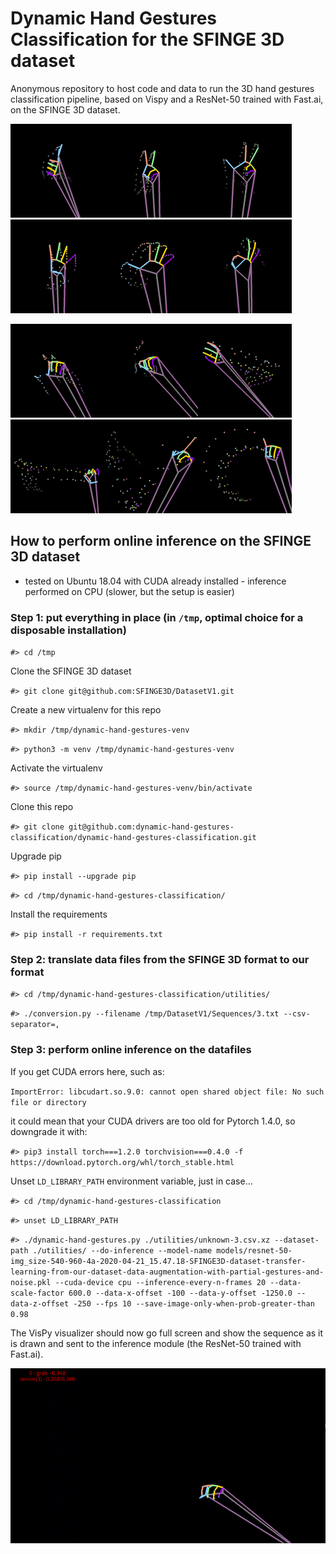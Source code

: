 # Dynamic Hand Gestures Classification for the SFINGE 3D dataset

Anonymous repository to host code and data to run the 3D hand gestures classification pipeline, based on Vispy and a ResNet-50 trained with Fast.ai, on the SFINGE 3D dataset.


<img src="https://raw.githubusercontent.com/dynamic-hand-gestures-classification/dynamic-hand-gestures-classification/master/pics/sfinge3D-dataset/one.png" width="150"><img src="https://raw.githubusercontent.com/dynamic-hand-gestures-classification/dynamic-hand-gestures-classification/master/pics/sfinge3D-dataset/two.png" width="150"><img src="https://raw.githubusercontent.com/dynamic-hand-gestures-classification/dynamic-hand-gestures-classification/master/pics/sfinge3D-dataset/three.png" width="150"><img src="https://raw.githubusercontent.com/dynamic-hand-gestures-classification/dynamic-hand-gestures-classification/master/pics/sfinge3D-dataset/four.png" width="150"><img src="https://raw.githubusercontent.com/dynamic-hand-gestures-classification/dynamic-hand-gestures-classification/master/pics/sfinge3D-dataset/expand.png" width="150"><img src="https://raw.githubusercontent.com/dynamic-hand-gestures-classification/dynamic-hand-gestures-classification/master/pics/sfinge3D-dataset/ok.png" width="150">

<img src="https://raw.githubusercontent.com/dynamic-hand-gestures-classification/dynamic-hand-gestures-classification/master/pics/sfinge3D-dataset/grab.png" width="150"><img src="https://raw.githubusercontent.com/dynamic-hand-gestures-classification/dynamic-hand-gestures-classification/master/pics/sfinge3D-dataset/pinch.png" width="150"><img src="https://raw.githubusercontent.com/dynamic-hand-gestures-classification/dynamic-hand-gestures-classification/master/pics/sfinge3D-dataset/swipe-left.png" width="150"><img src="https://raw.githubusercontent.com/dynamic-hand-gestures-classification/dynamic-hand-gestures-classification/master/pics/sfinge3D-dataset/swipe-right.png" width="150"><img src="https://raw.githubusercontent.com/dynamic-hand-gestures-classification/dynamic-hand-gestures-classification/master/pics/sfinge3D-dataset/swipe-V.png" width="150"><img src="https://raw.githubusercontent.com/dynamic-hand-gestures-classification/dynamic-hand-gestures-classification/master/pics/sfinge3D-dataset/swipe-O.png" width="150">

[//]: # (<img src="https://raw.githubusercontent.com/dynamic-hand-gestures-classification/dynamic-hand-gestures-classification/master/pics/sfinge3D-dataset/tap.png" width="150">)
[//]: # (ffmpeg -ss 00:00:00.000 -i desktop-capture-20200512-191206.mp4 -pix_fmt rgb24 -r 10 -s 900x500 -t 00:00:24.000 output.gif)

## How to perform online inference on the SFINGE 3D dataset

- tested on Ubuntu 18.04 with CUDA already installed - inference performed on CPU (slower, but the setup is easier)

### Step 1: put everything in place (in `/tmp`, optimal choice for a disposable installation)

`#> cd /tmp`

Clone the SFINGE 3D dataset

`#> git clone git@github.com:SFINGE3D/DatasetV1.git`

Create a new virtualenv for this repo

`#> mkdir /tmp/dynamic-hand-gestures-venv`

`#> python3 -m venv /tmp/dynamic-hand-gestures-venv`

Activate the virtualenv

`#> source /tmp/dynamic-hand-gestures-venv/bin/activate`

Clone this repo

`#> git clone git@github.com:dynamic-hand-gestures-classification/dynamic-hand-gestures-classification.git`

Upgrade pip

`#> pip install --upgrade pip`

`#> cd /tmp/dynamic-hand-gestures-classification/`

Install the requirements

`#> pip install -r requirements.txt`


### Step 2: translate data files from the SFINGE 3D format to our format

`#> cd /tmp/dynamic-hand-gestures-classification/utilities/`

`#> ./conversion.py --filename /tmp/DatasetV1/Sequences/3.txt --csv-separator=,`


### Step 3: perform online inference on the datafiles

If you get CUDA errors here, such as:

`ImportError: libcudart.so.9.0: cannot open shared object file: No such file or directory`

it could mean that your CUDA drivers are too old for Pytorch 1.4.0, so downgrade it with:

`#> pip3 install torch===1.2.0 torchvision===0.4.0 -f https://download.pytorch.org/whl/torch_stable.html`

Unset `LD_LIBRARY_PATH` environment variable, just in case...

`#> cd /tmp/dynamic-hand-gestures-classification`

`#> unset LD_LIBRARY_PATH`

`#> ./dynamic-hand-gestures.py ./utilities/unknown-3.csv.xz --dataset-path ./utilities/ --do-inference --model-name models/resnet-50-img_size-540-960-4a-2020-04-21_15.47.18-SFINGE3D-dataset-transfer-learning-from-our-dataset-data-augmentation-with-partial-gestures-and-noise.pkl --cuda-device cpu --inference-every-n-frames 20 --data-scale-factor 600.0 --data-x-offset -100 --data-y-offset -1250.0 --data-z-offset -250 --fps 10 --save-image-only-when-prob-greater-than 0.98`

The VisPy visualizer should now go full screen and show the sequence as it is drawn and sent to the inference module (the ResNet-50 trained with Fast.ai).

![online inference demo](https://raw.githubusercontent.com/dynamic-hand-gestures-classification/dynamic-hand-gestures-classification/master/pics/sfinge3D-dataset/desktop-captures/desktop-capture-20200512-191206.gif "desktop-capture-20200512-191206")

